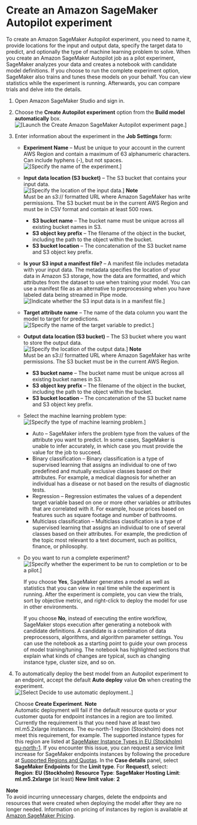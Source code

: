 # Create an Amazon SageMaker Autopilot experiment<a name="autopilot-automate-model-development-create-experiment"></a>

To create an Amazon SageMaker Autopilot experiment, you need to name it, provide locations for the input and output data, specify the target data to predict, and optionally the type of machine learning problem to solve\. When you create an Amazon SageMaker Autopilot job as a pilot experiment, SageMaker analyzes your data and creates a notebook with candidate model definitions\. If you choose to run the complete experiment option, SageMaker also trains and tunes these models on your behalf\. You can view statistics while the experiment is running\. Afterwards, you can compare trials and delve into the details\.

1. Open Amazon SageMaker Studio and sign in\.

1. Choose the **Create Autopilot experiment** option from the **Build model automatically** box\.   
![\[Launch the Create Amazon SageMaker Autopilot experiment page.\]](http://docs.aws.amazon.com/sagemaker/latest/dg/images/autopilot-build-model-automatically.png)

1. Enter information about the experiment in the **Job Settings** form:
   + **Experiment Name** – Must be unique to your account in the current AWS Region and contain a maximum of 63 alphanumeric characters\. Can include hyphens \(\-\), but not spaces\.  
![\[Specify the name of the experiment.\]](http://docs.aws.amazon.com/sagemaker/latest/dg/images/autopilot-experiment-name.png)
   + **Input data location \(S3 bucket\)** – The S3 bucket that contains your input data\.   
![\[Specify the location of the input data.\]](http://docs.aws.amazon.com/sagemaker/latest/dg/images/autopilot-input-data-name.png)
**Note**  
Must be an s3:// formatted URL where Amazon SageMaker has write permissions\. The S3 bucket must be in the current AWS Region and must be in CSV format and contain at least 500 rows\.
     + **S3 bucket name** – The bucket name must be unique across all existing bucket names in S3\.
     + **S3 object key prefix** – The filename of the object in the bucket, including the path to the object within the bucket\.
     + **S3 bucket location** – The concatenation of the S3 bucket name and S3 object key prefix\.
   + **Is your S3 input a manifest file?** – A manifest file includes metadata with your input data\. The metadata specifies the location of your data in Amazon S3 storage, how the data are formatted, and which attributes from the dataset to use when training your model\. You can use a manifest file as an alternative to preprocessing when you have labeled data being streamed in Pipe mode\.  
![\[Indicate whether the S3 input data is in a manifest file.\]](http://docs.aws.amazon.com/sagemaker/latest/dg/images/autopilot-manifest-file.png)
   + **Target attribute name** – The name of the data column you want the model to target for predictions\.  
![\[Specify the name of the target variable to predict.\]](http://docs.aws.amazon.com/sagemaker/latest/dg/images/autopilot-target-attribute-name.png)
   + **Output data location \(S3 bucket\)** – The S3 bucket where you want to store the output data\.  
![\[Specify the location of the output data.\]](http://docs.aws.amazon.com/sagemaker/latest/dg/images/autopilot-output-data-name.png)
**Note**  
Must be an s3:// formatted URL where Amazon SageMaker has write permissions\. The S3 bucket must be in the current AWS Region\.
     + **S3 bucket name** – The bucket name must be unique across all existing bucket names in S3\.
     + **S3 object key prefix** – The filename of the object in the bucket, including the path to the object within the bucket\.
     + **S3 bucket location** – The concatenation of the S3 bucket name and S3 object key prefix\.
   + Select the machine learning problem type:  
![\[Specify the type of machine learning problem.\]](http://docs.aws.amazon.com/sagemaker/latest/dg/images/autopilot-ml-problem-type.png)
     + Auto – SageMaker infers the problem type from the values of the attribute you want to predict\. In some cases, SageMaker is unable to infer accurately, in which case you must provide the value for the job to succeed\.
     + Binary classification – Binary classification is a type of supervised learning that assigns an individual to one of two predefined and mutually exclusive classes based on their attributes\. For example, a medical diagnosis for whether an individual has a disease or not based on the results of diagnostic tests\.
     + Regression – Regression estimates the values of a dependent target variable based on one or more other variables or attributes that are correlated with it\. For example, house prices based on features such as square footage and number of bathrooms\.
     + Multiclass classification – Multiclass classification is a type of supervised learning that assigns an individual to one of several classes based on their attributes\. For example, the prediction of the topic most relevant to a text document, such as politics, finance, or philosophy\.
   + Do you want to run a complete experiment?  
![\[Specify whether the experiment to be run to completion or to be a pilot.\]](http://docs.aws.amazon.com/sagemaker/latest/dg/images/autopilot-experiment-pilot-or-complete.png)

     If you choose **Yes**, SageMaker generates a model as well as statistics that you can view in real time while the experiment is running\. After the experiment is complete, you can view the trials, sort by objective metric, and right\-click to deploy the model for use in other environments\.

     If you choose **No**, instead of executing the entire workflow, SageMaker stops execution after generating a notebook with candidate definitions\. A candidate is a combination of data preprocessors, algorithms, and algorithm parameter settings\. You can use the notebook as a starting point to guide your own process of model training/tuning\. The notebook has highlighted sections that explain what kinds of changes are typical, such as changing instance type, cluster size, and so on\.

1. To automatically deploy the best model from an Autopilot experiment to an endpoint, accept the default **Auto deploy** value **On** when creating the experiment\.  
![\[Select Decide to use automatic deployment..\]](http://docs.aws.amazon.com/sagemaker/latest/dg/images/autopilot/autopilot-experiment-deploy.png)

   Choose **Create Experiment**\.
**Note**  
Automatic deployment will fail if the default resource quota or your customer quota for endpoint instances in a region are too limited\. Currently the requirement is that you need have at least two ml\.m5\.2xlarge instances\. The eu\-north\-1 region \(Stockholm\) does not meet this requirement, for example\. The supported instance types for this region are listed at [SageMaker Instance Types in EU \(Stockholm\) eu\-north\-1](http://aws.amazon.com/releasenotes/sagemaker-instance-types-in-stockholm-eu-north-1/)\. If you encounter this issue, you can request a service limit increase for SageMaker endpoints instances by following the  procedure at [Supported Regions and Quotas](regions-quotas.md)\. In the **Case details** panel, select **SageMaker Endpoints** for the **Limit type**\. For **Request1**, select:  
**Region**: **EU \(Stockholm\)**
**Resource Type**: **SageMaker Hosting**
**Limit**: **ml\.m5\.2xlarge** \(at least\)
**New limit value**: **2**
 
**Note**  
To avoid incurring unnecessary charges, delete the endpoints and resources that were created when deploying the model after they are no longer needed\. Information on pricing of instances by region is available at [Amazon SageMaker Pricing](http://aws.amazon.com/sagemaker/pricing/)\.
